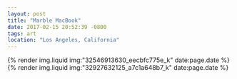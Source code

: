 ```yaml
---
layout: post
title: "Marble MacBook"
date: 2017-02-15 20:52:39 -0800
tags: art
location: "Los Angeles, California"
---
```


{% render img.liquid img:"32546913630_eecbfc775e_k" date:page.date %}
{% render img.liquid img:"32927632125_a7c1a648b7_k" date:page.date %}

